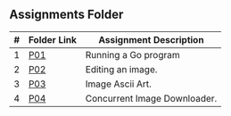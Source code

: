 ##  Assignments Folder

|   #   | Folder Link | Assignment Description |
| :---: | ----------- | ---------------------- |
|  1    | [P01](https://github.com/Sudhir0228/4143-PLC/tree/main/Assignment/P01)| Running a Go program |
|  2    | [P02](https://github.com/Sudhir0228/4143-PLC/tree/main/Assignment/P02)| Editing an image. |
|  3    | [P03](https://github.com/Sudhir0228/4143-PLC/tree/main/Assignment/P03)| Image Ascii Art. |
|  4    | [P04](https://github.com/Sudhir0228/4143-PLC/tree/main/Assignment/P04)| Concurrent Image Downloader. |

